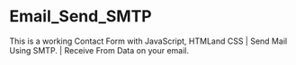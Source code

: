 # Email_Send_SMTP
This is a working Contact Form with JavaScript, HTMLand CSS | Send Mail Using SMTP. | Receive From Data on your email. 
